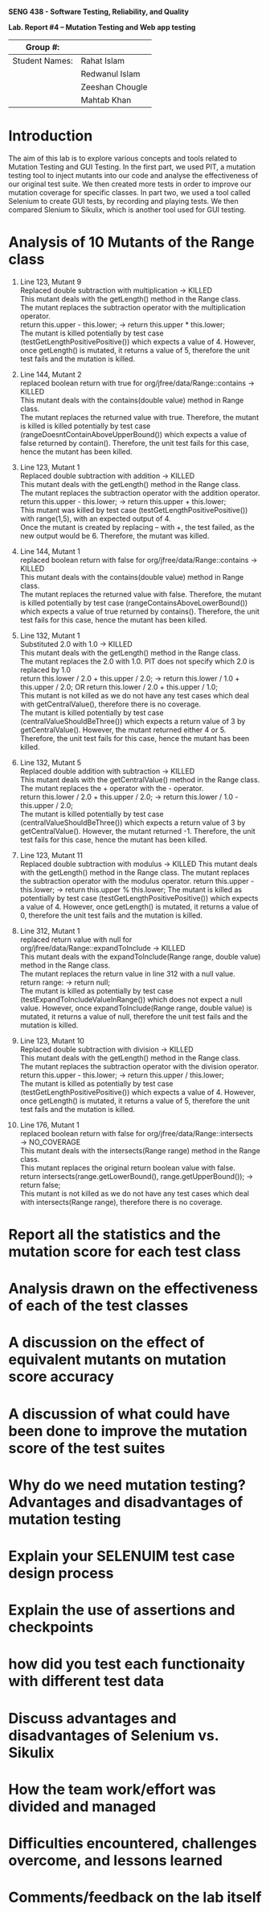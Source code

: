 **SENG 438 - Software Testing, Reliability, and Quality**

**Lab. Report \#4 – Mutation Testing and Web app testing**

| Group \#:       |   |
|-----------------|---|
| Student Names:  |  Rahat Islam |
|                 |  Redwanul Islam |
|                 |  Zeeshan Chougle |
|                 |  Mahtab Khan |

# Introduction
The aim of this lab is to explore various concepts and tools related to Mutation Testing and GUI Testing. In the first part, we used PIT, a mutation testing tool to inject mutants into our code and analyse the effectiveness of our original test suite. We then created more tests in order to improve our mutation coverage for specific classes. In part two, we used a tool called Selenium to create GUI tests, by recording and playing tests. We then compared Slenium to Sikulix, which is another tool used for GUI testing.

# Analysis of 10 Mutants of the Range class 

1) Line 123, Mutant 9<br />
Replaced double subtraction with multiplication → KILLED<br />
This mutant deals with the getLength() method in the Range class.<br />
The mutant replaces the subtraction operator with the multiplication operator. <br />
return this.upper - this.lower; -> return this.upper * this.lower;<br />
The mutant is killed potentially by test case (testGetLengthPositivePositive()) which expects a value of 4. However, once getLength() is mutated, it returns a value of 5, therefore the unit test fails and the mutation is killed. 

2) Line 144, Mutant 2<br />
replaced boolean return with true for org/jfree/data/Range::contains → KILLED<br />
This mutant deals with the contains(double value) method in Range class.<br />
The mutant replaces the returned value with true. Therefore, the mutant is killed is killed potentially by test case (rangeDoesntContainAboveUpperBound()) which expects a value of false returned by contain(). Therefore, the unit test fails for this case, hence the mutant has been killed.

3) Line 123, Mutant 1<br />
Replaced double subtraction with addition → KILLED<br />
This mutant deals with the getLength() method in the Range class.<br />
The mutant replaces the subtraction operator with the addition operator. <br />
return this.upper - this.lower; -> return this.upper + this.lower;<br />
This mutant was killed by test case (testGetLengthPositivePositive()) with range(1,5), with an expected output of 4.<br />
Once the mutant is created by replacing – with +, the test failed, as the new output would be 6. Therefore, the mutant was killed.<br />

4) Line 144, Mutant 1<br />
replaced boolean return with false for org/jfree/data/Range::contains → KILLED<br />
This mutant deals with the contains(double value) method in Range class.<br />
The mutant replaces the returned value with false. Therefore, the mutant is killed potentially by test case (rangeContainsAboveLowerBound()) which expects a value of true returned by contains(). Therefore, the unit test fails for this case, hence the mutant has been killed.<br />

5) Line 132, Mutant 1<br />
Substituted 2.0 with 1.0 → KILLED<br />
This mutant deals with the getLength() method in the Range class.<br />
The mutant replaces the 2.0 with 1.0.  PIT does not specify which 2.0 is replaced by 1.0<br />
return this.lower / 2.0 + this.upper / 2.0; -> return this.lower / 1.0 + this.upper / 2.0; OR
return this.lower / 2.0 + this.upper / 1.0;<br />
This mutant is not killed as we do not have any test cases which deal with getCentralValue(), therefore there is no coverage.<br />
The mutant is killed potentially by test case (centralValueShouldBeThree()) which expects a return value of 3 by getCentralValue(). However, the mutant returned either 4 or 5. Therefore, the unit test fails for this case, hence the mutant has been killed.<br />

6) Line 132, Mutant 5<br />
Replaced double addition with subtraction → KILLED<br />
This mutant deals with the getCentralValue() method in the Range class.<br />
The mutant replaces the + operator with the - operator.  <br />
return this.lower / 2.0 + this.upper / 2.0; -> return this.lower / 1.0 - this.upper / 2.0;<br />
The mutant is killed potentially by test case (centralValueShouldBeThree()) which expects a return value of 3 by getCentralValue(). However, the mutant returned -1. Therefore, the unit test fails for this case, hence the mutant has been killed.<br />

7) Line 123, Mutant 11<br />
Replaced double subtraction with modulus → KILLED
This mutant deals with the getLength() method in the Range class.
The mutant replaces the subtraction operator with the modulus operator. 
return this.upper - this.lower; -> return this.upper % this.lower;
The mutant is killed as potentially by test case (testGetLengthPositivePositive()) which expects a value of 4. However, once getLength() is mutated, it returns a value of 0, therefore the unit test fails and the mutation is killed. 


8) Line 312, Mutant 1<br />
replaced return value with null for org/jfree/data/Range::expandToInclude → KILLED<br />
This mutant deals with the expandToInclude(Range range, double value) method in the Range class.<br />
The mutant replaces the return value in line 312 with a null value.<br />
return range: -> return null;<br />
The mutant is killed as potentially by test case (testExpandToIncludeValueInRange()) which does not expect a null value. However, once expandToInclude(Range range, double value) is mutated, it returns a value of null, therefore the unit test fails and the mutation is killed. <br />

9) Line 123, Mutant 10<br />
Replaced double subtraction with division → KILLED<br />
This mutant deals with the getLength() method in the Range class.<br />
The mutant replaces the subtraction operator with the division operator. <br />
return this.upper - this.lower; -> return this.upper / this.lower;<br />
The mutant is killed as potentially by test case (testGetLengthPositivePositive()) which expects a value of 4. However, once getLength() is mutated, it returns a value of 5, therefore the unit test fails and the mutation is killed. <br />

10) Line 176, Mutant 1<br />
replaced boolean return with false for org/jfree/data/Range::intersects → NO_COVERAGE<br />
This mutant deals with the intersects(Range range) method in the Range class.<br />
This mutant replaces the original return boolean value with false.<br />
return intersects(range.getLowerBound(), range.getUpperBound()); -> return false;<br />
This mutant is not killed as we do not have any test cases which deal with intersects(Range range), therefore there is no coverage.<br />

# Report all the statistics and the mutation score for each test class



# Analysis drawn on the effectiveness of each of the test classes

# A discussion on the effect of equivalent mutants on mutation score accuracy

# A discussion of what could have been done to improve the mutation score of the test suites

# Why do we need mutation testing? Advantages and disadvantages of mutation testing

# Explain your SELENUIM test case design process

# Explain the use of assertions and checkpoints

# how did you test each functionaity with different test data

# Discuss advantages and disadvantages of Selenium vs. Sikulix

# How the team work/effort was divided and managed


# Difficulties encountered, challenges overcome, and lessons learned

# Comments/feedback on the lab itself
